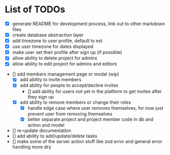 # List of TODOs

- [x] generate README for development process, link out to other markdown files
- [x] create database abstraction layer
- [x] add timezone to user profile, default to est
- [x] use user timezone for dates displayed
- [x] make user set their profile after sign up (if possible)
- [x] allow ability to delete project for admins
- [x] allow ability to edit project for admins and editors
- [] add members management page or modal (wip)
  - [x] add ability to invite members
  - [x] add ability for people to accept/decline invites
    - [] add ability for users not yet in the platform to get invites after they sign up
  - [x] add ability to remove members or change their roles
    - [x] handle edge case where user removes themselves, for now just prevent user from removing themselves
    - [x] better separate project and project member code in db and action and model
- [] re-update documentation
- [] add ability to add/update/delete tasks
- [] make some of the server action stuff like zod error and general error handling more dry
